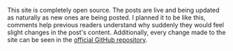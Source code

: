 This site is completely open source. The posts are live and being updated as
naturally as new ones are being posted. I planned it to be like this, comments
help previous readers understand why suddenly they would feel slight changes in
the post's content. Additionally, every change made to the site can be seen in
the
[official GitHub repository](https://github.com/CarcajadaArtificial/stale-city).
